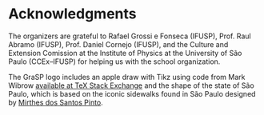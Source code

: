 # Acknowledgments 

The organizers are grateful to Rafael Grossi e Fonseca (IFUSP), Prof. Raul Abramo (IFUSP), Prof. Daniel Cornejo (IFUSP), and the Culture and Extension Comission at the Institute of Physics at the University of São Paulo (CCEx–IFUSP) for helping us with the school organization.

The GraSP logo includes an apple draw with Tikz using code from Mark Wibrow [available at TeX Stack Exchange](https://tex.stackexchange.com/a/413506/144146) and the shape of the state of São Paulo, which is based on the iconic sidewalks found in São Paulo designed by [Mirthes dos Santos Pinto](https://www.archdaily.com.br/br/902542/a-historia-do-famoso-desenho-de-calcada-de-sao-paulo).
